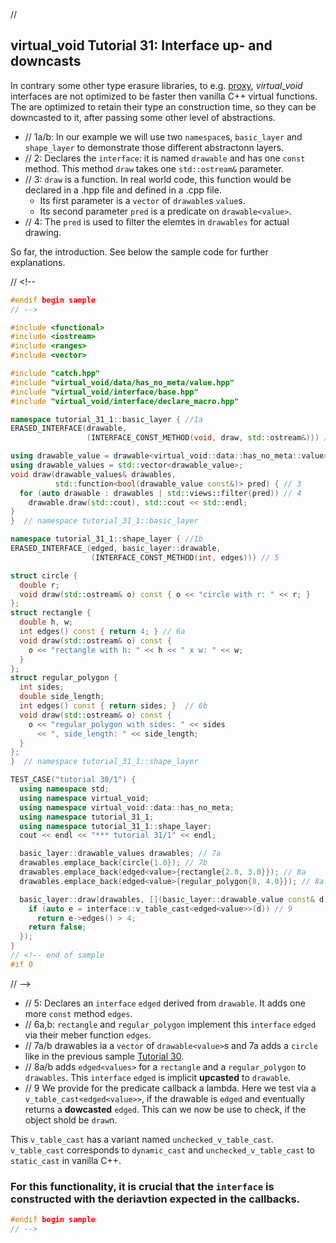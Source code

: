 ﻿// <!--
#if 0
// -->

<a name="t1"></a>
## virtual_void Tutorial 31: Interface up- and downcasts

In contrary some other type erasure libraries, to e.g. [proxy](https://github.com/microsoft/proxy), *virtual_void* interfaces are not optimized to be faster then  vanilla C++ virtual functions.
The are optimized to retain their type an construction time, so they can be downcasted to it, after passing some other level of abstractions.


- // 1a/b: In our example we will use two `namespace`s, `basic_layer` and `shape_layer` to demonstrate those different abstractonn layers.
- // 2: Declares the `interface`: it is named `drawable` and has one `const` method. This method `draw` takes one `std::ostream&` parameter.
- // 3: `draw` is a function. In real world code, this function would be declared in a .hpp file and defined in a .cpp file. 
    - Its first parameter is a `vector` of `drawable`s `value`s. 
    - Its second parameter `pred` is a predicate on `drawable<value>`.
- // 4: The `pred` is used to filter the elemtes in `drawables` for actual drawing.

So far, the introduction. See below the sample code for further explanations. 

// <!--
```cpp
#endif begin sample
// -->

#include <functional>
#include <iostream>
#include <ranges>
#include <vector>

#include "catch.hpp"
#include "virtual_void/data/has_no_meta/value.hpp"
#include "virtual_void/interface/base.hpp"
#include "virtual_void/interface/declare_macro.hpp"

namespace tutorial_31_1::basic_layer { //1a
ERASED_INTERFACE(drawable,
                 (INTERFACE_CONST_METHOD(void, draw, std::ostream&))) // 2

using drawable_value = drawable<virtual_void::data::has_no_meta::value>;
using drawable_values = std::vector<drawable_value>;
void draw(drawable_values& drawables,
          std::function<bool(drawable_value const&)> pred) { // 3
  for (auto drawable : drawables | std::views::filter(pred)) // 4
    drawable.draw(std::cout), std::cout << std::endl;
}
}  // namespace tutorial_31_1::basic_layer

namespace tutorial_31_1::shape_layer { //1b
ERASED_INTERFACE_(edged, basic_layer::drawable,
                  (INTERFACE_CONST_METHOD(int, edges))) // 5

struct circle {
  double r;
  void draw(std::ostream& o) const { o << "circle with r: " << r; }
};
struct rectangle {
  double h, w;
  int edges() const { return 4; } // 6a
  void draw(std::ostream& o) const {
    o << "rectangle with h: " << h << " x w: " << w;
  }
};
struct regular_polygon {
  int sides;
  double side_length;
  int edges() const { return sides; }  // 6b
  void draw(std::ostream& o) const {
    o << "regular_polygon with sides: " << sides
      << ", side_length: " << side_length;
  }
};
}  // namespace tutorial_31_1::shape_layer

TEST_CASE("tutorial 30/1") {
  using namespace std;
  using namespace virtual_void;
  using namespace virtual_void::data::has_no_meta;
  using namespace tutorial_31_1;
  using namespace tutorial_31_1::shape_layer;
  cout << endl << "*** tutorial 31/1" << endl;

  basic_layer::drawable_values drawables; // 7a
  drawables.emplace_back(circle{1.0}); // 7b                           
  drawables.emplace_back(edged<value>{rectangle{2.0, 3.0}}); // 8a     
  drawables.emplace_back(edged<value>{regular_polygon{8, 4.0}}); // 8a

  basic_layer::draw(drawables, [](basic_layer::drawable_value const& d) {
    if (auto e = interface::v_table_cast<edged<value>>(d)) // 9
      return e->edges() > 4;
    return false;
  });
}
// <!-- end of sample
#if 0 
```
// -->
- // 5: Declares an `interface` `edged` derived from `drawable`. It adds one more `const` method  `edges`.
- // 6a,b: `rectangle` and `regular_polygon` implement this `interface` `edged` via their meber function `edges`.
- // 7a/b drawables ia a `vector` of `drawable<value>`s and 7a adds a `circle` like in the previous sample [Tutorial 30](tutorial_30).
- // 8a/b adds `edged<values>` for a `rectangle` and a `regular_polygon` to `drawables`. This `interface` `edged` is implicit **upcasted** to `drawable`. 
- // 9 We provide for the predicate callback a lambda. Here we test via a `v_table_cast<edged<value>>`, if the drawable is `edged` and eventually returns a **dowcasted** `edged`. This can we now be use to check, if the object shold be `draw`n.   

This `v_table_cast` has a variant named `unchecked_v_table_cast`. `v_table_cast` corresponds to `dynamic_cast` and `unchecked_v_table_cast` to `static_cast` in vanilla C++.

### For this functionality, it is crucial that the `interface` is constructed with the deriavtion expected in the callbacks.

```cpp
#endif begin sample
// -->

